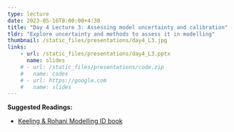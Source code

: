 ```yaml
---
type: lecture
date: 2023-05-16T8:00:00+4:30
title: "Day 4 Lecture 3: Assessing model uncertainty and calibration"
tldr: "Explore uncertainty and methods to assess it in modelling"
thumbnail: /static_files/presentations/day4_L3.jpg
links: 
    - url: /static_files/presentations/day4_L3.pptx
      name: slides
    # - url: /static_files/presentations/code.zip
    #   name: codes
    # - url: https://google.com
    #   name: slides
---
```

**Suggested Readings:**
- [Keeling & Rohani Modelling ID book](http://www.modelinginfectiousdiseases.org/)
